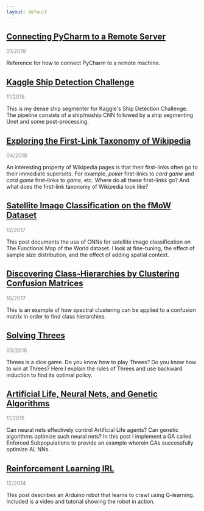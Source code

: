 ```yaml
---
layout: default
---
```


## [Connecting PyCharm to a Remote Server](pycharm-remote.html)

<p style="opacity:0.5">01/2019</p>

Reference for how to connect PyCharm to a remote machine.

## [Kaggle Ship Detection Challenge](airbus.html)

<p style="opacity:0.5">11/2018</p>

This is my dense ship segmenter for Kaggle's Ship Detection Challenge.  The pipeline consists of a ship/noship CNN followed by a ship segmenting Unet and some post-processing.

## [Exploring the First-Link Taxonomy of Wikipedia](wikilinks.html)

<p style="opacity:0.5">04/2018</p>

An interesting property of Wikipedia pages is that their first-links often go to their immediate supersets.  For example, _poker_ first-links to _card game_ and _card game_ first-links to _game_, etc.  Where do all these first-links go?  And what does the first-link taxonomy of Wikipedia look like?

## [Satellite Image Classification on the fMoW Dataset](fmow.html)

<p style="opacity:0.5">12/2017</p>

This post documents the use of CNNs for satellite image classification on The Functional Map of the World dataset. I look at fine-tuning, the effect of sample size distribution, and the effect of adding spatial context.

## [Discovering Class-Hierarchies by Clustering Confusion Matrices](cm-clustering.html)

<p style="opacity:0.5">10/2017</p>

This is an example of how spectral clustering can be applied to a confusion matrix in order to find class hierarchies.

## [Solving Threes](bellman.md)

<p style="opacity:0.5">03/2016</p>

Threes is a dice game.  Do you know how to play Threes?  Do you know how to win at Threes?  Here I explain the rules of Threes and use backward induction to find its optimal policy.

## [Artificial Life, Neural Nets, and Genetic Algorithms](neuroev.html)

<p style="opacity:0.5">11/2015</p>

Can neural nets effectively control Artificial Life agents?  Can genetic algorithms optimize such neural nets?  In this post I implement a GA called Enforced Subpopulations to provide an example wherein GAs successfully optimize AL NNs.

## [Reinforcement Learning IRL](rl.html)

<p style="opacity:0.5">12/2014</p>

This post describes an Arduino robot that learns to crawl using Q-learning.  Included is a video and tutorial showing the robot in action.
